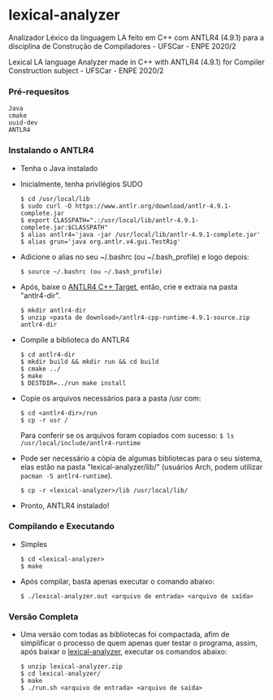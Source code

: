 # lexical-analyzer
Analizador Léxico da linguagem LA feito em C++ com ANTLR4 (4.9.1) para a disciplina de Construção de Compiladores - UFSCar - ENPE 2020/2

Lexical LA language Analyzer made in C++ with ANTLR4 (4.9.1) for Compiler Construction subject - UFSCar - ENPE 2020/2

### Pré-requesitos
```
Java
cmake
uuid-dev
ANTLR4
```

### Instalando o ANTLR4
* Tenha o Java instalado
* Inicialmente, tenha privilégios SUDO
	```
	$ cd /usr/local/lib
	$ sudo curl -O https://www.antlr.org/download/antlr-4.9.1-complete.jar
	$ export CLASSPATH=".:/usr/local/lib/antlr-4.9.1-complete.jar:$CLASSPATH"
	$ alias antlr4='java -jar /usr/local/lib/antlr-4.9.1-complete.jar'
	$ alias grun='java org.antlr.v4.gui.TestRig'
	```

* Adicione o alias no seu ~/.bashrc (ou ~/.bash_profile) e logo depois:
	```
	$ source ~/.bashrc (ou ~/.bash_profile)
	```

* Após, baixe o [ANTLR4 C++ Target](https://www.antlr.org/download/antlr4-cpp-runtime-4.9.1-source.zip), então, crie e extraia na pasta "antlr4-dir".
	```
	$ mkdir antlr4-dir
	$ unzip <pasta de download>/antlr4-cpp-runtime-4.9.1-source.zip antlr4-dir
	```

* Compile a biblioteca do ANTLR4
	```
	$ cd antlr4-dir
	$ mkdir build && mkdir run && cd build
	$ cmake ../
	$ make
	$ DESTDIR=../run make install
	```

* Copie os arquivos necessários para a pasta /usr com:
	```
	$ cd <antlr4-dir>/run
	$ cp -r usr /
	```

	Para conferir se os arquivos foram copiados com sucesso:
		```
		$ ls /usr/local/include/antlr4-runtime
		```

* Pode ser necessário a cópia de algumas bibliotecas para o seu sistema, elas estão na pasta "lexical-analyzer/lib/" (usuários Arch, podem utilizar ```pacman -S antlr4-runtime```).
	```
	$ cp -r <lexical-analyzer>/lib /usr/local/lib/
	```

* Pronto, ANTLR4 instalado!

### Compilando e Executando
* Simples
	```
	$ cd <lexical-analyzer>
	$ make
	```

* Após compilar, basta apenas executar o comando abaixo:
	```
	$ ./lexical-analyzer.out <arquivo de entrada> <arquivo de saída>
	```


### Versão Completa
* Uma versão com todas as bibliotecas foi compactada, afim de simplificar o processo de quem apenas quer testar o programa, assim, após baixar o [lexical-analyzer](https://github.com/VanderleiJr/lexical-analyzer/releases/tag/v0.1-alpha), executar os comandos abaixo:
	```
	$ unzip lexical-analyzer.zip
	$ cd lexical-analyzer/
	$ make
	$ ./run.sh <arquivo de entrada> <arquivo de saída>
	```
